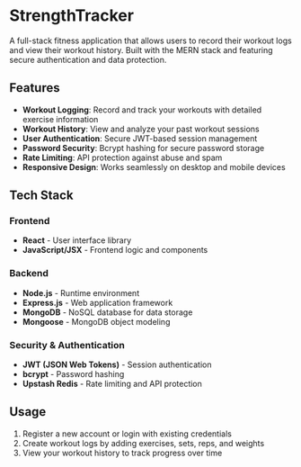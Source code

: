 # StrengthTracker

A full-stack fitness application that allows users to record their workout logs and view their workout history. Built with the MERN stack and featuring secure authentication and data protection.

## Features

- **Workout Logging**: Record and track your workouts with detailed exercise information
- **Workout History**: View and analyze your past workout sessions
- **User Authentication**: Secure JWT-based session management
- **Password Security**: Bcrypt hashing for secure password storage
- **Rate Limiting**: API protection against abuse and spam
- **Responsive Design**: Works seamlessly on desktop and mobile devices

## Tech Stack

### Frontend
- **React** - User interface library
- **JavaScript/JSX** - Frontend logic and components

### Backend
- **Node.js** - Runtime environment
- **Express.js** - Web application framework
- **MongoDB** - NoSQL database for data storage
- **Mongoose** - MongoDB object modeling

### Security & Authentication
- **JWT (JSON Web Tokens)** - Session authentication
- **bcrypt** - Password hashing
- **Upstash Redis** - Rate limiting and API protection

## Usage

1. Register a new account or login with existing credentials
2. Create workout logs by adding exercises, sets, reps, and weights
3. View your workout history to track progress over time
